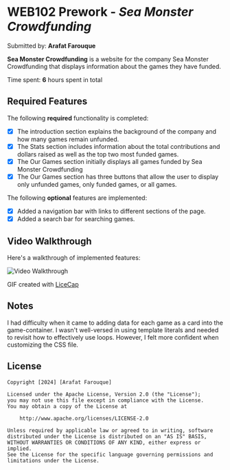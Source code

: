 # WEB102 Prework - *Sea Monster Crowdfunding*

Submitted by: **Arafat Farouque**

**Sea Monster Crowdfunding** is a website for the company Sea Monster Crowdfunding that displays information about the games they have funded.

Time spent: **6** hours spent in total

## Required Features

The following **required** functionality is completed:

* [x] The introduction section explains the background of the company and how many games remain unfunded.
* [x] The Stats section includes information about the total contributions and dollars raised as well as the top two most funded games.
* [x] The Our Games section initially displays all games funded by Sea Monster Crowdfunding
* [x] The Our Games section has three buttons that allow the user to display only unfunded games, only funded games, or all games.

The following **optional** features are implemented:

* [x] Added a navigation bar with links to different sections of the page.
* [x] Added a search bar for searching games.

## Video Walkthrough

Here's a walkthrough of implemented features:

<img src='https://imgur.com/a/SuImkxe' title='Video Walkthrough' width='' alt='Video Walkthrough' />

GIF created with [LiceCap](https://www.cockos.com/licecap/)

## Notes

I had difficulty when it came to adding data for each game as a card into the game-container. I wasn't well-versed in using template literals and needed to revisit how to effectively use loops. However, I felt more confident when customizing the CSS file.

## License

    Copyright [2024] [Arafat Farouque]

    Licensed under the Apache License, Version 2.0 (the "License");
    you may not use this file except in compliance with the License.
    You may obtain a copy of the License at

        http://www.apache.org/licenses/LICENSE-2.0

    Unless required by applicable law or agreed to in writing, software
    distributed under the License is distributed on an "AS IS" BASIS,
    WITHOUT WARRANTIES OR CONDITIONS OF ANY KIND, either express or implied.
    See the License for the specific language governing permissions and
    limitations under the License.
